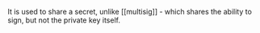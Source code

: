 It is used to share a secret, unlike [[multisig]] - which shares the ability to sign, but not the private key itself.